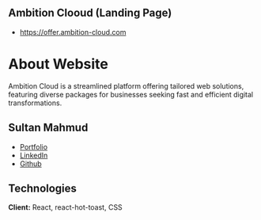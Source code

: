 
## Ambition Clooud (Landing Page)

- https://offer.ambition-cloud.com


# About Website

Ambition Cloud is a streamlined platform offering tailored web solutions, featuring diverse packages for businesses seeking fast and efficient digital transformations.



## Sultan Mahmud

- [Portfolio](https://sultanmahmudbd.netlify.app)
- [LinkedIn](https://www.linkedin.com/in/mdsultanmahmudbd)
- [Github](https://github.com/mdsultanmahmud)


## Technologies

**Client:** React, react-hot-toast, CSS

